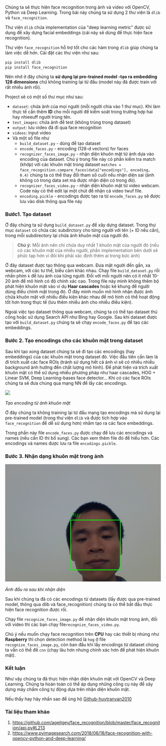 Chúng ta sẽ thực hiện face recognition trong ảnh và video với OpenCV, Python và Deep Learning. Trong bài này chúng ta sử dụng 2 thư viện là `dlib` và `face_recognition`.

Thư viện `dlib` chứa implementation của "deep learning metric" được sử dụng để xây dựng facial embeddings (cái này sẽ dùng để thực hiện face recognition).

Thư viện `face_recognition` hỗ trợ tốt cho các hàm trong `dlib` giúp chúng ta làm việc dễ hơn. 
Cài đặt các thư viện như sau:
```pythin
pip install dlib
pip install face_recognition
```
Nên nhớ ở đây chúng ta **sử dụng lại pre-trained model -tạo ra embedding 128 dimensions** chứ không training lại từ đầu (model này đã được train với rất nhiều ảnh rồi).

Project sẽ có một số thư mục như sau:
* `dataset`: chứa ảnh của mọi người (mỗi người chia vào 1 thư mục). Khi làm thực tế cần thêm **ID** cho mỗi người để kiểm soát trong trường hợp hai hay nhieeuff người trùng tên.
* `test_images`: chứa ảnh để test (không trùng trong dataset)
* `output`: lưu video đã đi qua face recognition 
* `videos`: input video
* Và một số file như 
    * `build_dataset.py` - dùng để tạo dataset
    * `encode_faces.py` - encoding (128-d vectors) for faces
    * `recognizer_faces_image.py` - nhận diện khuôn mặt từ ảnh dựa vào encoding của dataset. Chú ý trong file này có phần kiểm tra match (khớp) với các khuôn mặt trong dataset `matches = face_recognition.compare_faces(data["encodings"], encoding, 0.4)` chúng ta có thể thay đổi tham số cuối nếu nhận diện sai (ảnh không có trong data set mà được nhận diện có trong đó).
    * `recognizer_faces_video.py` - nhận diện khuôn mặt từ video webcam. Code này có thể edit lại một chút để nhận cả video twuf file.
    * `encoding.pickle` - encodings được tạo ra từ `encode_faces.py` sẽ được lưu vào disk thông qua file này

### Bước1. Tạo dataset 
Ở đây chúng ta sử dụng `build_dataset.py` để xây dựng dataset. Trong thư mục `dataset` có chứa các subdirctory cho từng người với tên (+ ID nếu cần), trong mỗi subdirectory lại chứa ảnh khuôn mặt của người đó.

> **Chú ý:** Mỗi ảnh nên chỉ chứa duy nhất 1 khuôn mặt của người đó (nếu có các khuôn mặt của nhiều người, phần implementation bên dưới sẽ phức tạp hơn vì đôi khi phải xác định thêm ai trong bức ảnh)

Ở đây dataset được tạo thông qua webcam. Đưa mặt người đến gần, xa webcam, với các tư thế, biểu cảm khác nhau. Chạy file `build_dataset.py` rồi nhấn phím `k` để lưu ảnh của từng người. Đối với mỗi người nên có ít nhất 10-20 ảnh để mô hình có độ chính xác cao. Trong file này mình không thêm bộ phát hiện khuôn mặt vào ví dụ **Haar cascades** hoặc kẻ khung để người dùng điều chỉnh mặt trong đó. Ở đây mình muốn mô hình nhận được ảnh chứa khuôn mặt với nhiều điều kiện khác nhau để mô hình có thể hoạt động tốt hơn trong thực tế (lưu thêm nhiều ảnh cho nhiều điều kiện).

Ngoài việc tạo dataset thông qua webcam, chúng ta có thể tạo dataset thủ công hoặc sử dụng Search API như Bing hay Google.
Sau khi dataset được tạo với `build_dataset.py` chúng ta sẽ chạy `encode_faces.py` để tạo các embeddings.

### Bước 2. Tạo encodings cho các khuôn mặt trong dataset
Sau khi tạo xong dataset chúng ta sẽ đi tạo các encodings (hay embeddings) của các khuôn mặt trong dataset đó. Việc đầu tiên cần làm là đi trích xuất các face ROIs (tránh sử dụng hết cả ảnh vì sẽ có nhiều nhiễu background ảnh hưởng đến chất lượng mô hình). Để phát hiện và trích xuất khuôn mặt có thể sử dụng nhiều phương pháp như haar cascades, HOG + Linear SVM, Deep Learning-bases face detector... Khi có các face ROIs chúng ta sẽ đưa chúng qua mạng NN để lấy các encodings.

<img src="https://www.pyimagesearch.com/wp-content/uploads/2018/06/face_recognition_opencv_embedding.jpg">

*Tạo encoding từ ảnh khuôn mặt*

Ở đây chúng ta không training lại từ đầu mạng tạo encodings mà sử dụng lại pre-trained model (trong thư viện `dlib` và được tích hợp vào `face_recognition` để dễ sử dụng hơn) nhằm tạo ra các face embeddings.

Trong phần này file `encode_faces.py` được chạy để lưu các encodings và names (nếu cần ID thì bổ sung). Các bạn xem thêm file đó để hiểu hơn. Các encodings và names được lưu ra file `encodings.pickle`.

### Bước 3. Nhận dạng khuôn mặt trong ảnh
<img src="output/toi_output.png">

*Ảnh đầu ra sau khi nhận diện*

Sau khi chúng ta đã có các encodings từ datasets (lấy được qua pre-trained model, thông qua dlib và face_recognition) chúng ta có thể bắt đầu thực hiện face recognition được rồi.

Chạy file `recognize_faces_image.py` để nhận diện khuôn mặt trong ảnh, đối với video thì các bạn chạy file`recognize_faces_video.py`.

Chú ý nếu muốn chạy face recognition trên **CPU** hay các thiết bị nhúng như **Raspberry** thì chọn detection method là `hog` ở file `recognize_faces_image.py`, còn ban đầu khi lấy encodings từ dataset chúng ta vẫn có thể để `cnn` (chạy lâu hơn nhưng chính xác hơn để phát hiện khuôn mặt). 

### Kết luận
Như vậy chúng ta đã thực hiện nhận diện khuôn mặt với OpenCV và Deep Learning. Chúng ta hoàn toàn có thể áp dụng những công cụ này để xây dựng máy chấm công tự động dựa trên nhận diện khuôn mặt.

Nếu thấy hay hãy nhấn sao để ủng hộ [Github-huytranvan2010]()
### Tài liệu tham khảo
1. https://github.com/ageitgey/face_recognition/blob/master/face_recognition/api.py#L213
2. https://www.pyimagesearch.com/2018/06/18/face-recognition-with-opencv-python-and-deep-learning/











